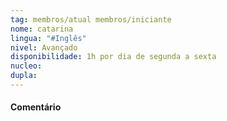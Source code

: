 ```yaml
---
tag: membros/atual membros/iniciante
nome: catarina
lingua: "#Inglês"
nivel: Avançado
disponibilidade: 1h por dia de segunda a sexta
nucleo:
dupla:
---
```


#### Comentário
